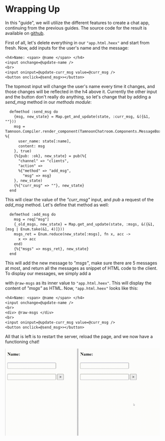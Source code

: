 # Wrapping Up

In this "guide", we will utilize the different features to create a chat app, continuing from the previous guides. The source code for the result is available on [github](https://github.com/omer-sm/tamnoon_chatroom).

First of all, let's delete everything in our `"app.html.heex"` and start from fresh. Now, add inputs for the user's name and the message:

```
<h4>Name: <span> @name </span> </h4>
<input onchange=@update-name />
<br>
<input oninput=@update-curr_msg value=@curr_msg />
<button onclick=@send_msg>></button>
```

The topmost input will change the user's name every time it changes, and those changes will be reflected in the h4 above it. Currently the other input and the button don't really do anything, so let's change that by adding a _send\_msg_ method in our _methods module_:

```
  defmethod :send_msg do
    {msg, new_state} = Map.get_and_update(state, :curr_msg, &({&1, ""}))
    msg = Tamnoon.Compiler.render_component(TamnoonChatroom.Components.MessageBox, %{
      user_name: state[:name],
      content: msg
    }, true)
    {%{pub: :ok}, new_state} = pub(%{
      "channel" => "clients",
      "action" =>
      %{"method" => "add_msg",
        "msg" => msg}
    }, new_state)
    {%{"curr_msg" => ""}, new_state}
  end
```

This will clear the value of the _"curr\_msg"_ input, and _pub_ a request of the _add\_msg_ method. Let's define that method as well:

```
  defmethod :add_msg do
    msg = req["msg"]
    {_old_msgs, new_state} = Map.get_and_update(state, :msgs, &({&1, [msg | Enum.take(&1, 4)]}))
    msgs_ret = Enum.reduce(new_state[:msgs], fn x, acc ->
      x <> acc
    end)
    {%{"msgs" => msgs_ret}, new_state}
  end
```

This will add the new message to _"msgs"_, make sure there are 5 messages at most, and return all the messages as snippet of HTML code to the client. To display our messages, we simply add a _<div>_ with `@raw-msgs` as its inner value to `"app.html.heex"`. This will display the content of _"msgs"_ as HTML. Now, `"app.html.heex"` looks like this:

```
<h4>Name: <span> @name </span> </h4>
<input onchange=@update-name />
<br>
<div> @raw-msgs </div>
<br>
<input oninput=@update-curr_msg value=@curr_msg />
<button onclick=@send_msg>></button>
```

All that is left is to restart the server, reload the page, and we now have a functioning chat!

![Final Chat App Preview](assets/chat.gif)

